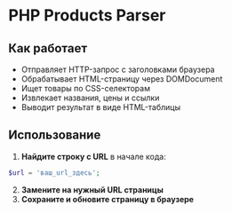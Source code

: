 # PHP Products Parser

## Как работает

- Отправляет HTTP-запрос с заголовками браузера
- Обрабатывает HTML-страницу через DOMDocument
- Ищет товары по CSS-селекторам
- Извлекает названия, цены и ссылки
- Выводит результат в виде HTML-таблицы

## Использование

1. **Найдите строку с URL** в начале кода:
```php
$url = 'ваш_url_здесь';
```
2. **Замените на нужный URL страницы**
3. **Сохраните и обновите страницу в браузере**
